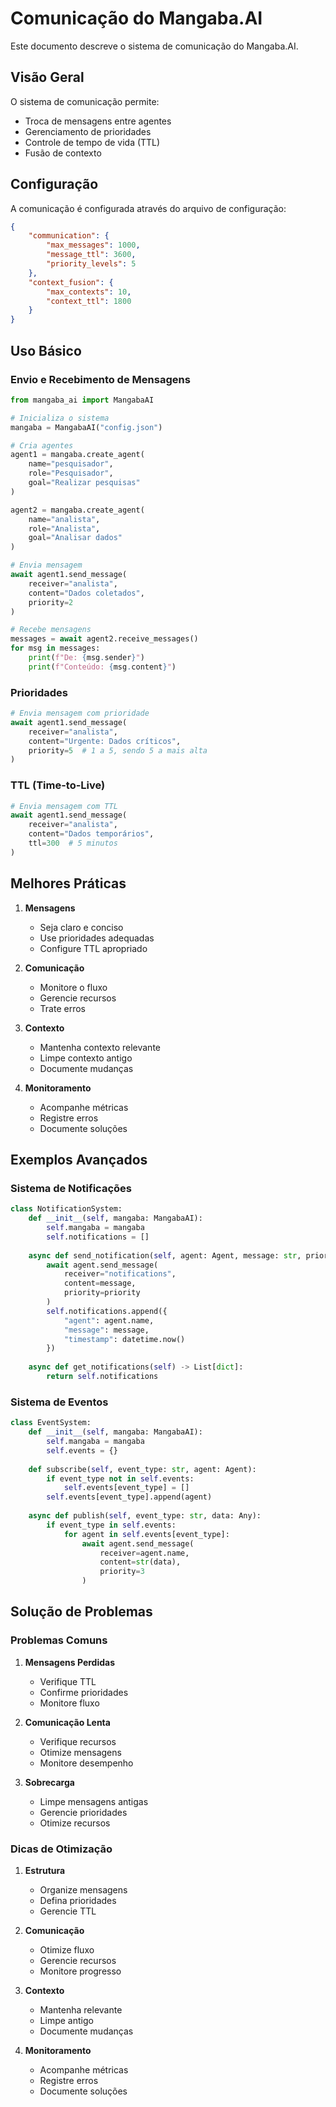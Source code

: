 # Comunicação do Mangaba.AI

Este documento descreve o sistema de comunicação do Mangaba.AI.

## Visão Geral

O sistema de comunicação permite:

- Troca de mensagens entre agentes
- Gerenciamento de prioridades
- Controle de tempo de vida (TTL)
- Fusão de contexto

## Configuração

A comunicação é configurada através do arquivo de configuração:

```json
{
    "communication": {
        "max_messages": 1000,
        "message_ttl": 3600,
        "priority_levels": 5
    },
    "context_fusion": {
        "max_contexts": 10,
        "context_ttl": 1800
    }
}
```

## Uso Básico

### Envio e Recebimento de Mensagens

```python
from mangaba_ai import MangabaAI

# Inicializa o sistema
mangaba = MangabaAI("config.json")

# Cria agentes
agent1 = mangaba.create_agent(
    name="pesquisador",
    role="Pesquisador",
    goal="Realizar pesquisas"
)

agent2 = mangaba.create_agent(
    name="analista",
    role="Analista",
    goal="Analisar dados"
)

# Envia mensagem
await agent1.send_message(
    receiver="analista",
    content="Dados coletados",
    priority=2
)

# Recebe mensagens
messages = await agent2.receive_messages()
for msg in messages:
    print(f"De: {msg.sender}")
    print(f"Conteúdo: {msg.content}")
```

### Prioridades

```python
# Envia mensagem com prioridade
await agent1.send_message(
    receiver="analista",
    content="Urgente: Dados críticos",
    priority=5  # 1 a 5, sendo 5 a mais alta
)
```

### TTL (Time-to-Live)

```python
# Envia mensagem com TTL
await agent1.send_message(
    receiver="analista",
    content="Dados temporários",
    ttl=300  # 5 minutos
)
```

## Melhores Práticas

1. **Mensagens**
   - Seja claro e conciso
   - Use prioridades adequadas
   - Configure TTL apropriado

2. **Comunicação**
   - Monitore o fluxo
   - Gerencie recursos
   - Trate erros

3. **Contexto**
   - Mantenha contexto relevante
   - Limpe contexto antigo
   - Documente mudanças

4. **Monitoramento**
   - Acompanhe métricas
   - Registre erros
   - Documente soluções

## Exemplos Avançados

### Sistema de Notificações

```python
class NotificationSystem:
    def __init__(self, mangaba: MangabaAI):
        self.mangaba = mangaba
        self.notifications = []
    
    async def send_notification(self, agent: Agent, message: str, priority: int = 1):
        await agent.send_message(
            receiver="notifications",
            content=message,
            priority=priority
        )
        self.notifications.append({
            "agent": agent.name,
            "message": message,
            "timestamp": datetime.now()
        })
    
    async def get_notifications(self) -> List[dict]:
        return self.notifications
```

### Sistema de Eventos

```python
class EventSystem:
    def __init__(self, mangaba: MangabaAI):
        self.mangaba = mangaba
        self.events = {}
    
    def subscribe(self, event_type: str, agent: Agent):
        if event_type not in self.events:
            self.events[event_type] = []
        self.events[event_type].append(agent)
    
    async def publish(self, event_type: str, data: Any):
        if event_type in self.events:
            for agent in self.events[event_type]:
                await agent.send_message(
                    receiver=agent.name,
                    content=str(data),
                    priority=3
                )
```

## Solução de Problemas

### Problemas Comuns

1. **Mensagens Perdidas**
   - Verifique TTL
   - Confirme prioridades
   - Monitore fluxo

2. **Comunicação Lenta**
   - Verifique recursos
   - Otimize mensagens
   - Monitore desempenho

3. **Sobrecarga**
   - Limpe mensagens antigas
   - Gerencie prioridades
   - Otimize recursos

### Dicas de Otimização

1. **Estrutura**
   - Organize mensagens
   - Defina prioridades
   - Gerencie TTL

2. **Comunicação**
   - Otimize fluxo
   - Gerencie recursos
   - Monitore progresso

3. **Contexto**
   - Mantenha relevante
   - Limpe antigo
   - Documente mudanças

4. **Monitoramento**
   - Acompanhe métricas
   - Registre erros
   - Documente soluções 